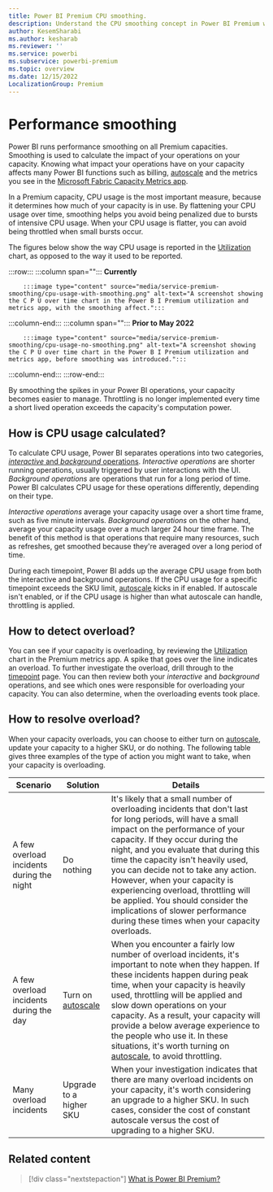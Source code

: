 ```yaml
---
title: Power BI Premium CPU smoothing.
description: Understand the CPU smoothing concept in Power BI Premium works.
author: KesemSharabi
ms.author: kesharab
ms.reviewer: ''
ms.service: powerbi
ms.subservice: powerbi-premium
ms.topic: overview
ms.date: 12/15/2022
LocalizationGroup: Premium 
---
```


# Performance smoothing

Power BI runs performance smoothing on all Premium capacities. Smoothing is used to calculate the impact of your operations on your capacity. Knowing what impact your operations have on your capacity affects many Power BI functions such as billing, [autoscale](service-premium-auto-scale.md) and the metrics you see in the [Microsoft Fabric Capacity Metrics app](/fabric/enterprise/metrics-app).

In a Premium capacity, CPU usage is the most important measure, because it determines how much of your capacity is in use. By flattening your CPU usage over time, smoothing helps you avoid being penalized due to bursts of intensive CPU usage. When your CPU usage is flatter, you can avoid being throttled when small bursts occur.

The figures below show the way CPU usage is reported in the [Utilization](/fabric/enterprise/metrics-app-compute-page#utilization) chart, as opposed to the way it used to be reported.  

:::row:::
   :::column span="":::
      **Currently**

        :::image type="content" source="media/service-premium-smoothing/cpu-usage-with-smoothing.png" alt-text="A screenshot showing the C P U over time chart in the Power B I Premium utilization and metrics app, with the smoothing affect.":::
   :::column-end:::
   :::column span="":::
      **Prior to May 2022**

        :::image type="content" source="media/service-premium-smoothing/cpu-usage-no-smoothing.png" alt-text="A screenshot showing the C P U over time chart in the Power B I Premium utilization and metrics app, before smoothing was introduced.":::
   :::column-end:::
:::row-end:::

By smoothing the spikes in your Power BI operations, your capacity becomes easier to manage. Throttling is no longer implemented every time a short lived operation exceeds the capacity's computation power.

## How is CPU usage calculated?

To calculate CPU usage, Power BI separates operations into two categories, [*interactive* and *background* operations](service-premium-interactive-background-operations.md). *Interactive operations* are shorter running operations, usually triggered by user interactions with the UI. *Background operations* are operations that run for a long period of time. Power BI calculates CPU usage for these operations differently, depending on their type.

*Interactive operations* average your capacity usage over a short time frame, such as five minute intervals. *Background operations* on the other hand, average your capacity usage over a much larger 24 hour time frame. The benefit of this method is that operations that require many resources, such as refreshes, get smoothed because they're averaged over a long period of time.

During each timepoint, Power BI adds up the average CPU usage from both the interactive and background operations. If the CPU usage for a specific timepoint exceeds the SKU limit, [autoscale](service-premium-auto-scale.md) kicks in if enabled. If autoscale isn't enabled, or if the CPU usage is higher than what autoscale can handle, throttling is applied.

## How to detect overload?

You can see if your capacity is overloading, by reviewing the [Utilization](/fabric/enterprise/metrics-app-compute-page#utilization) chart in the Premium metrics app. A spike that goes over the line indicates an overload. To further investigate the overload, drill through to the [timepoint](/fabric/enterprise/metrics-app-timepoint-page) page. You can then review both your *interactive* and *background* operations, and see which ones were responsible for overloading your capacity. You can also determine, when the overloading events took place.

## How to resolve overload?

When your capacity overloads, you can choose to either turn on [autoscale](service-premium-auto-scale.md), update your capacity to a higher SKU, or do nothing. The following table gives three examples of the type of action you might want to take, when your capacity is overloading.

| Scenario | Solution | Details  |
|----------|----------|----------|
| A few overload incidents during the night | Do nothing | It's likely that a small number of overloading incidents that don't last for long periods, will have a small impact on the performance of your capacity. If they occur during the night, and you evaluate that during this time the capacity isn't heavily used, you can decide not to take any action. However, when your capacity is experiencing overload, throttling will be applied. You should consider the implications of slower performance during these times when your capacity overloads. |
| A few overload incidents during the day | Turn on [autoscale](service-premium-auto-scale.md) | When you encounter a fairly low number of overload incidents, it's important to note when they happen. If these incidents happen during peak time, when your capacity is heavily used, throttling will be applied and slow down operations on your capacity. As a result, your capacity will provide a below average experience to the people who use it. In these situations, it's worth turning on [autoscale](service-premium-auto-scale.md), to avoid throttling. |
| Many overload incidents | Upgrade to a higher SKU | When your investigation indicates that there are many overload incidents on your capacity, it's worth considering an upgrade to a higher SKU. In such cases, consider the cost of constant autoscale versus the cost of upgrading to a higher SKU. |

## Related content

> [!div class="nextstepaction"]
> [What is Power BI Premium?](service-premium-what-is.md)
